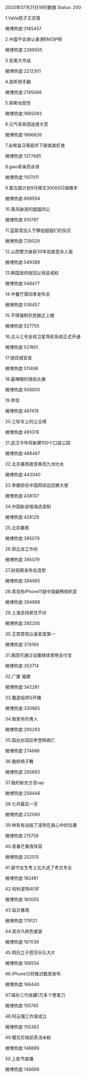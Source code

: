 2020年07月31日16时数据
Status: 200

1.VaVa孩子王恋情

微博热度:3185457

2.中国不会承认香港BNO护照

微博热度:2386555

3.变美大作战

微博热度:2212301

4.吴昕侧手翻

微博热度:2195066

5.郑希怡受伤

微博热度:1885093

6.元气哥哥团迷惑大赏

微博热度:1666826

7.永辉盒马等超市下架南美虾类

微博热度:1377495

8.giao哥亲药水哥

微博热度:1107011

9.蒙古国计划9月移交30000只捐赠羊

微博热度:899594

10.乘风破浪的姐姐四公

微博热度:810797

11.蓝盈莹加入宁静组姐姐们的反应

微博热度:728029

12.山西警方破获30年前故意杀人案

微博热度:549389

13.韩国政府收回父母惩戒权

微博热度:548477

14.中餐厅第四季发布会

微博热度:538457

15.不得强制农民搬迁上楼

微博热度:527755

16.北斗三号全球卫星导航系统正式开通

微博热度:521901

17.镜双城官宣

微博热度:511498

18.最辣眼的情侣头像

微博热度:508800

19.李现

微博热度:497419

20.三轮车上的公主椅

微博热度:491078

21.武汉今年将新建100个口袋公园

微博热度:488487

22.北京暴雨故宫再现九龙吐水

微博热度:443040

23.李娜担任中国网球巡回赛大使

微博热度:438137

24.中国新说唱海选录制

微博热度:428129

25.北京暴雨

微博热度:395079

26.郑云龙工作坊

微博热度:395079

27.赵丽颖发布会造型

微博热度:394995

28.库克称iPhone11是中国最畅销机型

微博热度:394888

29.上海坚持房住不炒

微博热度:392200

30.王霏霏观众喜爱度第一

微博热度:378160

31.美团可通过设置继续使用支付宝

微博热度:353714

32.广厦 福建

微博热度:342281

33.魔道祖师Q开播

微博热度:330865

34.做家务的男人

微博热度:290293

35.国台办回应李登辉病亡

微博热度:274686

36.傲娇椅子舞

微博热度:265893

37.我的新衣方言rap

微博热度:258446

38.七月最后一天

微博热度:232090

39.林有有动摇了凌玲在我心中的位置

微博热度:215758

40.青春芒果夜阵容

微博热度:202515

41.留守女生考上北大选了考古专业

微博热度:182481

42.哈利波特40岁

微博热度:180055

43.临沂暴雨

微博热度:179121

44.吴亦凡粉色套装

微博热度:167039

45.明日之子芭莎乐队大片

微博热度:166554

46.iPhone12将推迟数周发布

微博热度:166440

47.祖孙三代收藏1万多个卷笔刀

微博热度:155745

48.阿云嘎工作室成立

微博热度:155383

49.樱花珍珠奶茶汤米粉

微博热度:148699

50.上影节直播

微博热度:148699

